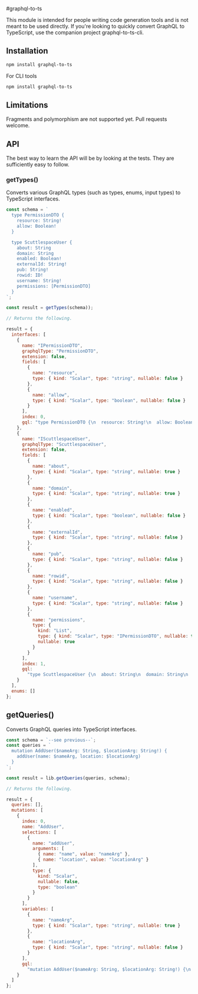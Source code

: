 #graphql-to-ts

This module is intended for people writing code generation tools and is not meant to be used directly. If you're looking to quickly convert GraphQL to TypeScript, use the companion project graphql-to-ts-cli.

## Installation

```bash
npm install graphql-to-ts
```

For CLI tools

```bash
npm install graphql-to-ts
```

## Limitations

Fragments and polymorphism are not supported yet. Pull requests welcome.

## API

The best way to learn the API will be by looking at the tests. They are sufficiently easy to follow.

### getTypes()

Converts various GraphQL types (such as types, enums, input types) to TypeScript interfaces.

```js
const schema = `
  type PermissionDTO {
    resource: String!
    allow: Boolean!
  }

  type ScuttlespaceUser {
    about: String
    domain: String
    enabled: Boolean!
    externalId: String!
    pub: String!
    rowid: ID!
    username: String!
    permissions: [PermissionDTO]
  }
`;

const result = getTypes(schema));

// Returns the following.

result = {
  interfaces: [
    {
      name: "IPermissionDTO",
      graphqlType: "PermissionDTO",
      extension: false,
      fields: [
        {
          name: "resource",
          type: { kind: "Scalar", type: "string", nullable: false }
        },
        {
          name: "allow",
          type: { kind: "Scalar", type: "boolean", nullable: false }
        }
      ],
      index: 0,
      gql: "type PermissionDTO {\n  resource: String!\n  allow: Boolean!\n}"
    },
    {
      name: "IScuttlespaceUser",
      graphqlType: "ScuttlespaceUser",
      extension: false,
      fields: [
        {
          name: "about",
          type: { kind: "Scalar", type: "string", nullable: true }
        },
        {
          name: "domain",
          type: { kind: "Scalar", type: "string", nullable: true }
        },
        {
          name: "enabled",
          type: { kind: "Scalar", type: "boolean", nullable: false }
        },
        {
          name: "externalId",
          type: { kind: "Scalar", type: "string", nullable: false }
        },
        {
          name: "pub",
          type: { kind: "Scalar", type: "string", nullable: false }
        },
        {
          name: "rowid",
          type: { kind: "Scalar", type: "string", nullable: false }
        },
        {
          name: "username",
          type: { kind: "Scalar", type: "string", nullable: false }
        },
        {
          name: "permissions",
          type: {
            kind: "List",
            type: { kind: "Scalar", type: "IPermissionDTO", nullable: true },
            nullable: true
          }
        }
      ],
      index: 1,
      gql:
        "type ScuttlespaceUser {\n  about: String\n  domain: String\n  enabled: Boolean!\n  externalId: String!\n  pub: String!\n  rowid: ID!\n  username: String!\n  permissions: [PermissionDTO]\n}"
    }
  ],
  enums: []
};
```

## getQueries()

Converts GraphQL queries into TypeScript interfaces.

```js
const schema = `--see previous--`;
const queries = `
  mutation AddUser($nameArg: String, $locationArg: String!) {
    addUser(name: $nameArg, location: $locationArg)
  }
`;

const result = lib.getQueries(queries, schema);

// Returns the following.

result = {
  queries: [],
  mutations: [
    {
      index: 0,
      name: "AddUser",
      selections: [
        {
          name: "addUser",
          arguments: [
            { name: "name", value: "nameArg" },
            { name: "location", value: "locationArg" }
          ],
          type: {
            kind: "Scalar",
            nullable: false,
            type: "boolean"
          }
        }
      ],
      variables: [
        {
          name: "nameArg",
          type: { kind: "Scalar", type: "string", nullable: true }
        },
        {
          name: "locationArg",
          type: { kind: "Scalar", type: "string", nullable: false }
        }
      ],
      gql:
        "mutation AddUser($nameArg: String, $locationArg: String!) {\n  addUser(name: $nameArg, location: $locationArg)\n}"
    }
  ]
};
```
